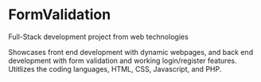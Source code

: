 # FormValidation
Full-Stack development project from web technologies

Showcases front end development with dynamic webpages, and back end development with form validation and working login/register features.
Utitlizes the coding languages, HTML, CSS, Javascript, and PHP.

